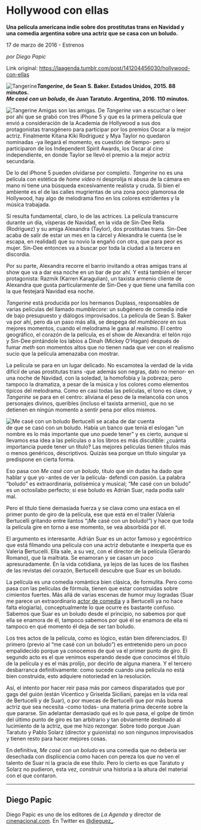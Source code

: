 # Hollywood con ellas

**Una película americana indie sobre dos prostitutas trans en Navidad y una comedia argentina sobre una actriz que se casa con un boludo.**

17 de marzo de 2016 - Estrenos

_por Diego Papic_

Link original: https://laagenda.tumblr.com/post/141204456030/hollywood-con-ellas

![Tangerine](https://64.media.tumblr.com/284803526094dd17c20d96bb3ad13352/tumblr_inline_pk0e54uEE11t6q87u_500.jpg)***Tangerine*, de Sean S. Baker. Estados Unidos, 2015. 88 minutos.**  
***Me casé con un boludo*, de Juan Taratuto. Argentina, 2016. 110 minutos.**

![Tangerine](https://64.media.tumblr.com/284803526094dd17c20d96bb3ad13352/tumblr_inline_pk0e54uEE11t6q87u_500.jpg) Amigas son las amigas. De *Tangerine* van a escuchar o leer por ahí que se grabó con tres iPhone 5 y que es la primera película que envió a consideración de la Academia de Hollywood a sus dos protagonistas transgénero para participar por los premios Oscar a la mejor actriz. Finalmente Kitana Kiki Rodriguez y Mya Taylor no quedaron nominadas -ya llegará el momento, es cuestión de tiempo- pero sí participaron de los Independent Spirit Awards, los Oscar al cine independiente, en donde Taylor se llevó el premio a la mejor actriz secundaria.

De lo del iPhone 5 pueden olvidarse por completo. *Tangerine* no es una película con estética de *home video* ni desprolija ni abusa de la cámara en mano ni tiene una búsqueda excesivamente realista y cruda. Si bien el ambiente es el de las calles mugrientas de una zona poco glamorosa de Hollywood, hay algo de melodrama fino en los colores estridentes y la música trabajada.

Sí resulta fundamental, claro, lo de las actrices. La película transcurre durante un día, vísperas de Navidad, en la vida de Sin-Dee Rella (Rodriguez) y su amiga Alexandra (Taylor), dos prostitutas trans. Sin-Dee acaba de salir de estar un mes en la cárcel y Alexandra le cuenta (se le escapa, en realidad) que su novio la engañó con otra, que para peor es mujer. Sin-Dee entonces va a buscar por toda la ciudad a la tercera en discordia.

Por su parte, Alexandra recorre el barrio invitando a otras amigas trans al show que va a dar esa noche en un bar de por ahí. Y está también el tercer protagonista: Razmik (Karren Karagulian), un taxista armenio cliente de Alexandra que gusta particularmente de Sin-Dee y que tiene una familia con la que festejará Navidad esa noche.

*Tangerine* está producida por los hermanos Duplass, responsables de varias películas del llamado *mumblecore*: un subgénero de comedia indie de bajo presupuesto y diálogos improvisados. La película de Sean S. Baker va por ahí, pero da un paso más allá, se despega del *mumblecore* en sus mejores momentos, cuando el melodrama le gana al realismo. El centro geográfico, el corazón de la película, es el show de Alexandra: el telón rojo y Sin-Dee pintándole los labios a Dinah (Mickey O'Hagan) después de fumar *meth* son momentos altos que no tienen nada que ver con el realismo sucio que la película amenazaba con mostrar.

La película se para en un lugar delicado. No escamotea la verdad de la vida difícil de unas prostitutas trans -que además son negras, dato no menor- en una noche de Navidad, con la soledad, la homofobia y la pobreza; pero tampoco la dramatiza, a pesar de la música y los colores como elementos típicos del melodrama. Como en casi todas las películas, el tono es clave, y *Tangerine* se para en el centro: aliviana el peso de la melancolía con unos personajes divinos, queribles (incluso el taxista armenio), que no se detienen en ningún momento a sentir pena por ellos mismos.

![Me casé con un boludo](https://64.media.tumblr.com/da920d846843a299424ec1b5108eba7d/tumblr_inline_pk0e54bjLB1t6q87u_500.jpg) Bertucelli se acaba de dar cuenta  
de que se casó con un boludo. Había un banco que tenía el eslogan “un nombre es lo más importante que uno puede tener” y es cierto, aunque si llevamos esa idea a las películas o a los libros es más discutible: ¿cuánta importancia puede tener un título? Las mejores películas tienen títulos más o menos genéricos, descriptivos. Quizás sea porque un título singular ya predispone en cierta forma.

Eso pasa con *Me casé con un boludo*, título que sin dudas ha dado que hablar y que yo -antes de ver la película- defendí con pasión. La palabra “boludo” es extraordinaria, polisémica y musical; “Me casé con un boludo” es un octosílabo perfecto; si ese boludo es Adrián Suar, nada podía salir mal.

Pero el título tiene demasiada fuerza y se clava como una estaca en el primer punto de giro de la película, ese que está en el trailer (Valeria Bertucelli gritando entre llantos “¡Me casé con un boludo!”) y hace que toda la película gire en torno a ese momento, se vea absorbida por él.

El argumento es interesante. Adrián Suar es un actor famoso y egocéntrico que está filmando una película con una actriz debutante e inexperta que es Valeria Bertucelli. Ella sale, a su vez, con el director de la película (Gerardo Romano), que la maltrata. Se enamoran y se casan un poco apresuradamente. En la vida cotidiana, ya lejos de las luces de los flashes de las revistas del corazón, Bertucelli descubre que Suar es un boludo.

La película es una comedia romántica bien clásica, de formulita. Pero como pasa con las películas de fórmula, tienen que estar construidas sobre cimientos fuertes. Más allá de varias escenas de humor muy logradas (Suar me parece un extraordinario [actor de comedia](http://laagenda.buenosaires.gob.ar/post/141177447635/embriagado-de-humor) y a Bertucelli ya no hace falta elogiarla), conceptualmente lo que ocurre es bastante confuso. Sabemos que Suar es un boludo desde el principio, no sabemos por qué ella se enamora de él, tampoco sabemos por qué él se enamora de ella ni tampoco en qué momento él deja de ser tan boludo.

Los tres actos de la película, como es lógico, están bien diferenciados. El primero (previo al “me casé con un boludo”) es entretenido pero un poco empalidecido porque ya conocemos de qué va el primer punto de giro. El segundo acto es el que venimos esperando desde que conocimos el título de la película y es el más prolijo, por decirlo de alguna manera. Y el tercero desbarranca definitivamente: como sucede cuando una película no está bien construida, esto adquiere notoriedad en la resolución.

Así, el intento por hacer reir pasa más por cameos disparatados que por gags del guión (están Vicentico y Griselda Siciliani, parejas en la vida real de Bertucelli y de Suar), o por muecas de Bertucelli que por más buena actriz que sea necesita -como todas- una materia prima decente sobre la que pararse. Sin adelantar demasiado qué es lo que pasa, el golpe de timón del último punto de giro es tan arbitrario y tan obviamente destinado al lucimiento de la actriz, que me hizo rezongar. Sobre todo porque Juan Taratuto y Pablo Solarz (director y guionista) no son ningunos improvisados y tienen resto para hacer mejores cosas.

En definitiva, *Me casé con un boludo* es una comedia que no debería ser desechada con displicencia como hacen con pereza los que no ven el talento de Suar ni la gracia de ese título. Pero lo cierto es que Taratuto y Solarz no pudieron, esta vez, construir una historia a la altura del material con el que contaron.

  




---

 Diego Papic
------------

 Diego Papic es uno de los editores de *La Agenda* y director de [cinenacional.com](http://www.cinenacional.com). En Twitter es [@dieguez\_](http://www.twitter.com/dieguez_). 

